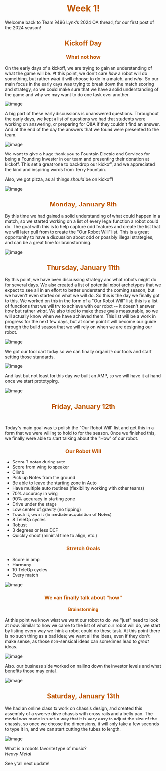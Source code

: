 <div>
<div align="center">
<h1><span style="color:#bf5700">Week 1!</span></h1>
</div>

Welcome back to Team 9496 Lynk’s 2024 OA thread, for our first post of the 2024 season! <br>

<div>
<div align="center">
<h2><span style="color:#bf5700">Kickoff Day</span></h2>
</div>


<div>
<div align="center">
<h3><span style="color:#bf5700">What not how</span></h3>
</div>

On the early days of a kickoff, we are trying to gain an understanding of what the game will be. At this point, we don't care _how_ a robot will do something, but rather _what_ it will choose to do in a match, and _why_. So our main focus in the early days was trying to break down the match scoring and strategy, so we could make sure that we have a solid understanding of the game and why we may want to do one task over another. 
<br>

![image](https://cdn.discordapp.com/attachments/1106366365130035228/1193385010699436083/20240106_134009.jpg?ex=65befa66&is=65ac8566&hm=19d071d803e224fda8238c634b834a9835c8b1b1441f849382c0a7a072b0ee0e&) <br>

A big part of these early discussions is unanswered questions. Throughout the early days, we kept a list of questions we had that students were working on answering, or preparing for Q&A if they couldn't find an answer. And at the end of the day the answers that we found were presented to the team.
 <br>

![image](https://cdn.discordapp.com/attachments/1106366365130035228/1193317371893530674/rn_image_picker_lib_temp_f3308df6-9583-45e1-adda-d291a94cb2c6.jpg?ex=65bebb68&is=65ac4668&hm=d1a78c5d123659232c7ba470809a483287f5926331250a83a9ec130335159dd9&) <br>

We want to give a huge thank you to Fountain Electric and Services for being a Founding Investor in our team and presenting their donation at kickoff. This set a great tone to backdrop our kickoff, and we appreciated the kind and inspiring words from Terry Fountain. <br>

Also, we got pizza, as all things _should_ be on kickoff! <br>


![image](https://cdn.discordapp.com/attachments/1166768540364324864/1199361765209809068/kickoff_3.jpg?ex=65c243af&is=65afceaf&hm=3ae939662ff9f115d6e276685c322b514b8382f3ac79b40373bec936e5dd72ed&) <br>


<div>
<div align="center">
<h2><span style="color:#bf5700">Monday, January 8th</span></h2>
</div>

By this time we had gained a solid understanding of what could happen in a match, so we started working on a list of every legal function a robot could do. The goal with this is to help capture odd features and create the list that we will later pull from to create the "Our Robot Will" list. This is a great opportunity to have a discussion about odd or possibly illegal strategies, and can be a great time for brainstorming.
 <br>

![image](https://media.discordapp.net/attachments/1106366365130035228/1194398432949960784/ABLVV84l0F7c0zbs11s7yzbjIhJAAUNx6vPi_PQO7R9VoTj2Pn6ZVXDUIQBnZww2033-h1297-s-no-gm.png?ex=65b96fb9&is=65a6fab9&hm=622c204507c7e9c287d152c8bb8dc6f0dbd91fcf7ad8ba6ae8b1b9db869e59ea&=&format=webp&quality=lossless&width=708&height=452) <br>

<div>
<div align="center">
<h2><span style="color:#bf5700">Thursday, January 11th</span></h2>
</div>

By this point, we have been discussing strategy and what robots might do for several days. We also created a list of potential robot archetypes that we expect to see all in an effort to better understand the coming season, but we haven't even started on what we will do. So this is the day we finally got to this. We worked on this in the form of a "Our Robot Will" list; this is a list of functions that we will try to achieve with our robot -- it doesn't answer _how_ but rather _what_. We also tried to make these goals measurable, so we will actually know when we have achieved them. This list will be a work in progress for the next few days, but at some point it will become our guide through the build season that we will rely on when we are designing our robot.
 <br>

![image](https://cdn.discordapp.com/attachments/1166768540364324864/1199417916689502268/ABLVV87S4ucSgMbKzmRgeoPMEjd_-Yv3xCPpylLErr6pwNSYi9NMcQoeVqEfbAw2847-h2143-s-no.png?ex=65c277fb&is=65b002fb&hm=3fbb00e7ab3aea8ac091d7d6ad9ec2ec2b30467149a98abe3c4e1fb089b55e2c&) <br>

We got our tool cart today so we can finally organize our tools and start setting those standards. <br>


![image](https://cdn.discordapp.com/attachments/1166768540364324864/1199363421624352848/unnamed.png?ex=65c2453a&is=65afd03a&hm=0d40f642258df7405e8cf8515cecd6c6340f15fd78e69ab5ba6951d159187386&) <br>


And last but not least for this day we built an AMP, so we will have it at hand once we start prototyping.
 <br>


![image](https://cdn.discordapp.com/attachments/1166768540364324864/1199363582689812570/unnamed.png?ex=65c24561&is=65afd061&hm=6e4eddf69883d0e93c4829ba7205f255c5404dc1b6037f182ac66dec8ac38240&) <br>

<div>
<div align="center">
<h2><span style="color:#bf5700">Friday, January 12th</span></h2>
</div>

<br>

Today's main goal was to polish the "Our Robot Will" list and get this in a form that we were willing to hold to for the season. Once we finished this, we finally were able to start talking about the "How" of our robot.  <br>

<div>
<div align="center">
<h3><span style="color:#bf5700">Our Robot Will</span></h3>
</div>

- Score 3 notes during auto
- Score from wing to speaker
- Climb
- Pick up Notes from the ground
- Be able to leave the starting zone in Auto
- Have multiple auto routines (flexibility working with other teams)
- 70% accuracy in wing
- 90% accuracy in starting zone
- Drive under the stage
- Low center of gravity (no tipping)
- Touch it, own it (immediate acquisition of Notes)
- 8 TeleOp cycles
- Robust
- 3 degrees or less DOF
- Quickly shoot (minimal time to align, etc.) <br>

<div>
<div align="center">
<h3><span style="color:#bf5700">Stretch Goals</span></h3>
</div>

- Score in amp
- Harmony
- 10 TeleOp cycles
- Every match <br>


![image](https://cdn.discordapp.com/attachments/1166768540364324864/1199363906712379442/unnamed.png?ex=65c245ae&is=65afd0ae&hm=60bfc3f5ec70de0e76cc2adf2181e0f3f7a65849147f1b8182c7821bc623aada&) <br>


<div>
<div align="center">
<h3><span style="color:#bf5700">We can finally talk about "how"</span></h3>
</div>


<div>
<div align="center">
<h4><span style="color:#bf5700">Brainstorming</span></h4>
</div>


At this point we know what we want our robot to do; we "just" need to look at _how_. Similar to how we came to the list of what our robot will do, we start by listing every way we think a robot could do these task. At this point there is no such thing as a bad idea; we want all the ideas, even if they don't make sense, as those non-sensical ideas can sometimes lead to _great_ ideas.

![image](https://cdn.discordapp.com/attachments/1166768540364324864/1199364346858438758/unnamed.png?ex=65c24617&is=65afd117&hm=9ce59f371693895057ef0873c9bc5c586ccd70701c2ba1bb3fe1434498b5c770&) <br>


Also, our business side worked on nailing down the investor levels and what benefits those may entail. <br>

![image](https://cdn.discordapp.com/attachments/1166768540364324864/1199364568674205756/unnamed.png?ex=65c2464c&is=65afd14c&hm=3815b806b9d3fb0daf306811734fef92671fd2be3d92631d56241b5768c74f42&) <br>

<div>
<div align="center">
<h2><span style="color:#bf5700">Saturday, January 13th</span></h2>
</div>

We had an online class to work on chassis design, and created this assembly of a swerve drive chassis with cross rails and a belly pan. The model was made in such a way that it is very easy to adjust the size of the chassis, so once we choose the dimensions, it will only take a few seconds to type it in, and we can start cutting the tubes to length. <br>

![image](https://cdn.discordapp.com/attachments/1166768540364324864/1199365114692907100/unnamed.png?ex=65c246ce&is=65afd1ce&hm=7fa62e5caf4b34f6fdd2a7d4a4db6e03b6db2b1ccf2cc8e38110c6ef05dd9af1&) <br>


What is a robots favorite type of music? <br>
_Heavy Metal_ <br>

See y'all next update!
